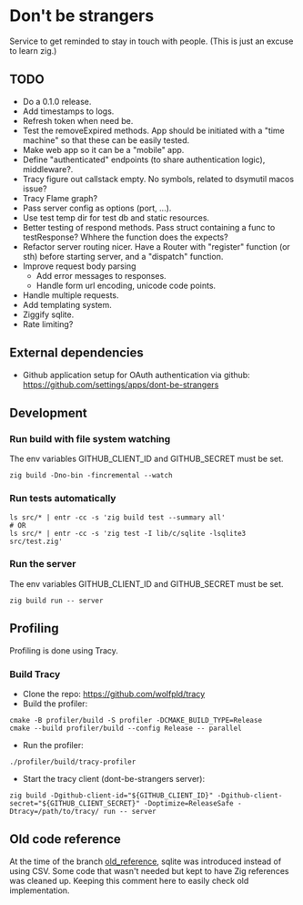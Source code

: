 # Don't be strangers

Service to get reminded to stay in touch with people.
(This is just an excuse to learn zig.)

## TODO
- Do a 0.1.0 release.
- Add timestamps to logs.
- Refresh token when need be.
- Test the removeExpired methods. App should be initiated with a "time machine" so that these can be easily tested.
- Make web app so it can be a "mobile" app.
- Define "authenticated" endpoints (to share authentication logic), middleware?.
- Tracy figure out callstack empty. No symbols, related to dsymutil macos issue?
- Tracy Flame graph?
- Pass server config as options (port, ...).
- Use test temp dir for test db and static resources.
- Better testing of respond methods. Pass struct containing a func to testResponse? Whhere the function does the expects?
- Refactor server routing nicer. Have a Router with "register" function (or sth) before starting server, and a "dispatch" function.
- Improve request body parsing
  - Add error messages to responses.
  - Handle form url encoding, unicode code points.
- Handle multiple requests.
- Add templating system.
- Ziggify sqlite.
- Rate limiting?

## External dependencies
- Github application setup for OAuth authentication via github: https://github.com/settings/apps/dont-be-strangers

## Development
### Run build with file system watching
The env variables GITHUB_CLIENT_ID and GITHUB_SECRET must be set.
```
zig build -Dno-bin -fincremental --watch
```

### Run tests automatically
```shell
ls src/* | entr -cc -s 'zig build test --summary all'
# OR
ls src/* | entr -cc -s 'zig test -I lib/c/sqlite -lsqlite3 src/test.zig'
```

### Run the server
The env variables GITHUB_CLIENT_ID and GITHUB_SECRET must be set.
```shell
zig build run -- server
```

## Profiling
Profiling is done using Tracy.

### Build Tracy
- Clone the repo: https://github.com/wolfpld/tracy
- Build the profiler:
```shell
cmake -B profiler/build -S profiler -DCMAKE_BUILD_TYPE=Release
cmake --build profiler/build --config Release -- parallel
```
- Run the profiler:
```shell
./profiler/build/tracy-profiler
```
- Start the tracy client (dont-be-strangers server):
```shell
zig build -Dgithub-client-id="${GITHUB_CLIENT_ID}" -Dgithub-client-secret="${GITHUB_CLIENT_SECRET}" -Doptimize=ReleaseSafe -Dtracy=/path/to/tracy/ run -- server
```

## Old code reference
At the time of the branch [old_reference](https://github.com/nathanlc/dont-be-strangers/tree/old_reference), sqlite was introduced instead of using CSV. Some code that wasn't needed but kept to have Zig references was cleaned up. Keeping this comment here to easily check old implementation.
